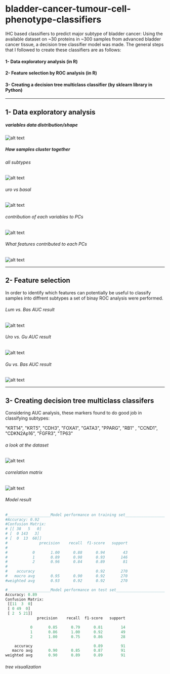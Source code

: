 # bladder-cancer-tumour-cell-phenotype-classifiers
IHC based classifiers to predict major subtype of bladder cancer:
Using the available dataset on ~30 proteins in ~300 samples from advanced bladder cancer tissue, a decision tree classifier model was made. The general steps that I followed to create these classifiers are as follows:
#### 1- Data exploratory analysis (in R)
#### 2- Feature selection by ROC analysis (in R)
#### 3- Creating a decision tree multiclass classifier (by sklearn library in Python) 
___________________________________________________________________________________________________________________________________________________________________

## 1- Data exploratory analysis

##### variables data distribution/shape

![alt text](https://raw.githubusercontent.com/hamidghaedi/bladder-cancer-tumour-cell-phenotype-classification/main/histograms.JPG)

##### How samples cluster together
###### all subtypes
![alt text](https://raw.githubusercontent.com/hamidghaedi/bladder-cancer-tumour-cell-phenotype-classification/main/pca1.JPG)

###### uro vs basal

![alt text](https://raw.githubusercontent.com/hamidghaedi/bladder-cancer-tumour-cell-phenotype-classification/main/pca2.JPG)

###### contribution of each variables to PCs

![alt text](https://raw.githubusercontent.com/hamidghaedi/bladder-cancer-tumour-cell-phenotype-classification/main/scree_plot.JPG) 

###### What features contributed to each PCs

![alt text](https://raw.githubusercontent.com/hamidghaedi/bladder-cancer-tumour-cell-phenotype-classification/main/corrplot.JPG) 

___________________________________________________________________________________________________________________________________________________________________

## 2- Feature selection 

In order to identify which features can potentially be useful to classify samples into diffrent subtypes a set of binay ROC analysis were performed. 


###### Lum vs. Bas AUC result

![alt text](https://raw.githubusercontent.com/hamidghaedi/bladder-cancer-tumour-cell-phenotype-classification/main/luminal_basal_auc.JPG)

###### Uro vs. Gu AUC result

![alt text](https://raw.githubusercontent.com/hamidghaedi/bladder-cancer-tumour-cell-phenotype-classification/main/uroGuAUC.JPG)


###### Gu vs. Bas AUC result

![alt text](https://raw.githubusercontent.com/hamidghaedi/bladder-cancer-tumour-cell-phenotype-classification/main/GU_Basal_AUC.JPG)

___________________________________________________________________________________________________________________________________________________________________
## 3- Creating decision tree multiclass classifers

Considering AUC analysis,  these markers found to do good job in classifying subtypes: 

"KRT14", "KRT5", "CDH3", "FOXA1", "GATA3", "PPARG", "RB1" , "CCND1", "CDKN2Ap16", "FGFR3", "TP63"

###### a look at the dataset


![alt text](https://raw.githubusercontent.com/hamidghaedi/bladder-cancer-tumour-cell-phenotype-classification/main/dataset_1.JPG)

###### correlation matrix

![alt text](https://raw.githubusercontent.com/hamidghaedi/bladder-cancer-tumour-cell-phenotype-classification/main/corrmat.JPG)

###### Model result
```python
#___________________Model performance on training set_________________________#
#Accuracy: 0.92
#Confusion Matrix: 
# [[ 38   5   0]
# [  0 143   3]
# [  0  13  68]]
#              precision    recall  f1-score   support
#
#           0       1.00      0.88      0.94        43
#           1       0.89      0.98      0.93       146
#           2       0.96      0.84      0.89        81
#
#    accuracy                           0.92       270
#   macro avg       0.95      0.90      0.92       270
#weighted avg       0.93      0.92      0.92       270
```


```python
#___________________Model performance on test set_________________________#
Accuracy: 0.89
Confusion Matrix: 
 [[11  3  0]
 [ 0 49  0]
 [ 2  5 21]]
              precision    recall  f1-score   support

           0       0.85      0.79      0.81        14
           1       0.86      1.00      0.92        49
           2       1.00      0.75      0.86        28

    accuracy                           0.89        91
   macro avg       0.90      0.85      0.87        91
weighted avg       0.90      0.89      0.89        91
```

###### tree visualization
